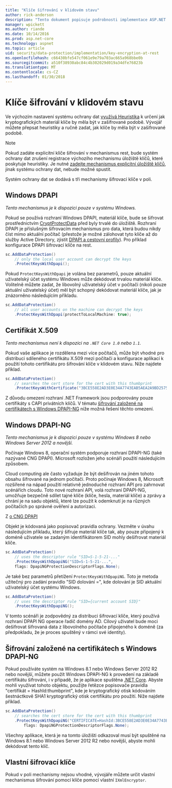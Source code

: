 ```yaml
---
title: "Klíče šifrování v klidovém stavu"
author: rick-anderson
description: "Tento dokument popisuje podrobnosti implementace ASP.NET Core data protection klíče šifrování v klidovém stavu."
manager: wpickett
ms.author: riande
ms.date: 10/14/2016
ms.prod: asp.net-core
ms.technology: aspnet
ms.topic: article
uid: security/data-protection/implementation/key-encryption-at-rest
ms.openlocfilehash: c66430bfe547cf061e9e79a703ac665a968bbe0b
ms.sourcegitcommit: a510f38930abc84c4b302029d019a34dfe76823b
ms.translationtype: MT
ms.contentlocale: cs-CZ
ms.lasthandoff: 01/30/2018
---
```

# <a name="key-encryption-at-rest"></a>Klíče šifrování v klidovém stavu

<a name="data-protection-implementation-key-encryption-at-rest"></a>

Ve výchozím nastavení systému ochrany dat [využívá Heuristika](xref:security/data-protection/configuration/default-settings) k určení jak kryptografických materiál klíče by měla být v zašifrované podobě. Vývojář můžete přepsat heuristiky a ručně zadat, jak klíče by měla být v zašifrované podobě.

> [!NOTE]
> Pokud zadáte explicitní klíče šifrování v mechanismus rest, bude systém ochrany dat zrušení registrace výchozího mechanismu úložiště klíčů, které poskytuje heuristiky. Je nutné [zadejte mechanismus explicitní úložiště klíčů](key-storage-providers.md#data-protection-implementation-key-storage-providers), jinak systému ochrany dat, nebude možné spustit.

<a name="data-protection-implementation-key-encryption-at-rest-providers"></a>

Systém ochrany dat se dodává s tři mechanismy šifrovací klíče v poli.

## <a name="windows-dpapi"></a>Windows DPAPI

*Tento mechanismus je k dispozici pouze v systému Windows.*

Pokud se používá rozhraní Windows DPAPI, materiál klíče, bude se šifrovat prostřednictvím [CryptProtectData](https://msdn.microsoft.com/library/windows/desktop/aa380261(v=vs.85).aspx) před byly trvalé do úložiště. Rozhraní DPAPI je příslušným šifrovacím mechanismus pro data, která budou nikdy číst mimo aktuální počítač (přestože je možné zálohovat tyto klíče až do služby Active Directory, zjistit [DPAPI a cestovní profily](https://support.microsoft.com/kb/309408/#6)). Pro příklad konfigurace DPAPI šifrovací klíče na rest.

```csharp
sc.AddDataProtection()
    // only the local user account can decrypt the keys
    .ProtectKeysWithDpapi();
```

Pokud `ProtectKeysWithDpapi` je volána bez parametrů, pouze aktuální uživatelský účet systému Windows může dekódovat trvalou materiál klíče. Volitelně můžete zadat, že libovolný uživatelský účet v počítači (nikoli pouze aktuální uživatelský účet) měl být schopný dekódovat materiál klíče, jak je znázorněno následujícím příkladu.

```csharp
sc.AddDataProtection()
    // all user accounts on the machine can decrypt the keys
    .ProtectKeysWithDpapi(protectToLocalMachine: true);
```

## <a name="x509-certificate"></a>Certifikát X.509

*Tento mechanismus není k dispozici na `.NET Core 1.0` nebo `1.1`.*

Pokud vaše aplikace je rozdělena mezi více počítačů, může být vhodné pro distribuci sdíleného certifikátu X.509 mezi počítači a konfigurace aplikací k použití tohoto certifikátu pro šifrování klíče v klidovém stavu. Níže najdete příklad.

```csharp
sc.AddDataProtection()
    // searches the cert store for the cert with this thumbprint
    .ProtectKeysWithCertificate("3BCE558E2AD3E0E34A7743EAB5AEA2A9BD2575A0");
```

Z důvodu omezení rozhraní .NET Framework jsou podporovány pouze certifikáty s CAPI privátních klíčů. V tématu [šifrování založené na certifikátech s Windows DPAPI-NG](#data-protection-implementation-key-encryption-at-rest-dpapi-ng) níže možná řešení těchto omezení.

<a name="data-protection-implementation-key-encryption-at-rest-dpapi-ng"></a>

## <a name="windows-dpapi-ng"></a>Windows DPAPI-NG

*Tento mechanismus je k dispozici pouze v systému Windows 8 nebo Windows Server 2012 a novější.*

Počínaje Windows 8, operační systém podporuje rozhraní DPAPI-NG (také nazývané CNG DPAPI). Microsoft rozložen jeho scénáři použití následujícím způsobem.

   Cloud computing ale často vyžaduje že být dešifrován na jiném tohoto obsahu šifrované na jednom počítači. Proto počínaje Windows 8, Microsoft rozšířené na nápad použití relativně jednoduché rozhraní API pro zahrnovat scénářích cloudu. Toto nové rozhraní API, volá rozhraní DPAPI-NG, umožňuje bezpečně sdílet tajné klíče (klíče, hesla, materiál klíče) a zprávy a chrání je na sadu objektů, které lze použít k odemknutí je na různých počítačích po správné ověření a autorizaci.

   Z [o CNG DPAPI](https://msdn.microsoft.com/library/windows/desktop/hh706794(v=vs.85).aspx)

Objekt je kódovaná jako popisovač pravidla ochrany. Vezměte v úvahu následujícím příkladu, který šifruje materiál klíče tak, aby pouze připojený k doméně uživatele se zadaným identifikátorem SID mohly dešifrovat materiál klíče.

```csharp
sc.AddDataProtection()
    // uses the descriptor rule "SID=S-1-5-21-..."
    .ProtectKeysWithDpapiNG("SID=S-1-5-21-...",
    flags: DpapiNGProtectionDescriptorFlags.None);
```

Je také bez parametrů přetížení `ProtectKeysWithDpapiNG`. Toto je metoda užitečný pro zadání pravidlo "SID dolování =", kde dolování je SID aktuální uživatelský účet systému Windows.

```csharp
sc.AddDataProtection()
    // uses the descriptor rule "SID={current account SID}"
    .ProtectKeysWithDpapiNG();
```

V tomto scénáři je zodpovědný za distribuci šifrovací klíče, který používá rozhraní DPAPI NG operace řadič domény AD. Cílový uživatel bude moci dešifrovat šifrovaná data z libovolného počítače připojeného k doméně (za předpokladu, že je proces spuštěný v rámci své identity).

## <a name="certificate-based-encryption-with-windows-dpapi-ng"></a>Šifrování založené na certifikátech s Windows DPAPI-NG

Pokud používáte systém na Windows 8.1 nebo Windows Server 2012 R2 nebo novější, můžete použít Windows DPAPI-NG k provedení na základě certifikátu šifrování, i v případě, že je aplikace spuštěna [.NET Core](https://www.microsoft.com/net/core). Abyste mohli využívat tohoto objektu, použijte řetězce popisovače pravidla "certifikát = HashId:thumbprint", kde je kryptografický otisk kódováním šestnáctkově SHA1 kryptografický otisk certifikátu pro použití. Níže najdete příklad.

```csharp
sc.AddDataProtection()
    // searches the cert store for the cert with this thumbprint
    .ProtectKeysWithDpapiNG("CERTIFICATE=HashId:3BCE558E2AD3E0E34A7743EAB5AEA2A9BD2575A0",
        flags: DpapiNGProtectionDescriptorFlags.None);
```

Všechny aplikace, která je na tomto úložišti odkazoval musí být spuštěné na Windows 8.1 nebo Windows Server 2012 R2 nebo novější, abyste mohli dekódovat tento klíč.

## <a name="custom-key-encryption"></a>Vlastní šifrovací klíče

Pokud v poli mechanismy nejsou vhodné, vývojáře můžete určit vlastní mechanismus šifrování pomocí klíče pomocí vlastní `IXmlEncryptor`.
